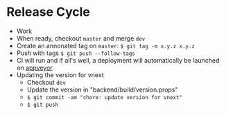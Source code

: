 # Release Cycle

- Work
- When ready, checkout `master` and merge `dev`
- Create an annonated tag on `master`: `$ git tag -m x.y.z x.y.z`
- Push with tags `$ git push --follow-tags`
- CI will run and if all's well, a deployment will automatically be launched on [appveyor](https://ci.appveyor.com)
- Updating the version for vnext
  - Checkout `dev`
  - Update the version in "backend/build/version.props"
  - `$ git commit -am "chore: update version for vnext"`
  - `$ git push`

